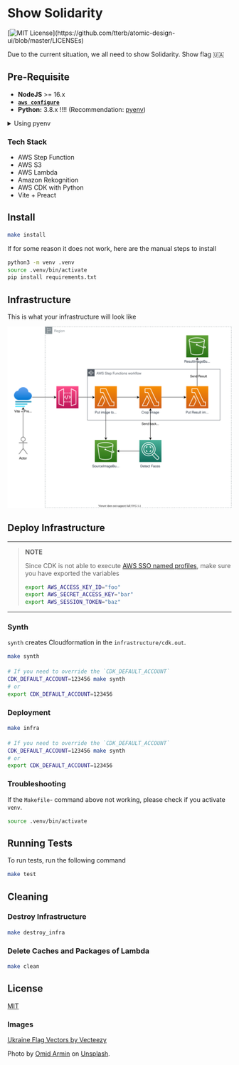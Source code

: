 
# Show Solidarity

[![MIT License](https://img.shields.io/apm/l/atomic-design-ui.svg?)](https://github.com/tterb/atomic-design-ui/blob/master/LICENSEs)

Due to the current situation, we all need to show Solidarity.
Show flag 🇺🇦
## Pre-Requisite

- **NodeJS** >= 16.x
- **[`aws configure`](https://docs.aws.amazon.com/cli/latest/userguide/cli-configure-quickstart.html)**
- **Python:** 3.8.x ‼️‼️ (Recommendation: [pyenv](https://github.com/pyenv/pyenv))

<details>

<summary>Using pyenv</summary>

There is a weird issue with Lambda Function and using Pillow library.
Due to that, the function uses an open layer from [Klayers](https://api.klayers.cloud//api/v2/p3.8/layers/latest/eu-central-1/html).
Please, consider that the lambda is currently only working with Python 3.8 Runtime.
Make sure you install that also on your machine.
As a recommendation, you could use [pyenv](https://github.com/pyenv/pyenv).

```bash
pyenv install 3.8.12 # or any 3.8.x version
pyenv local 3.8.12
```

</details>

### Tech Stack

- AWS Step Function
- AWS S3
- AWS Lambda
- Amazon Rekognition
- AWS CDK with Python
- Vite + Preact

## Install

```bash
make install
```

If for some reason it does not work,
here are the manual steps to install

```bash
python3 -m venv .venv
source .venv/bin/activate
pip install requirements.txt
```

## Infrastructure

This is what your infrastructure will look like

![Infrastructure](.drawio/infrastructure.drawio.svg)

## Deploy Infrastructure

---
> **NOTE**
>
> Since CDK is not able to execute [AWS SSO named profiles](https://github.com/aws/aws-cdk/issues/5455), make sure you have exported the variables
>
> ```bash
> export AWS_ACCESS_KEY_ID="foo"
> export AWS_SECRET_ACCESS_KEY="bar"
> export AWS_SESSION_TOKEN="baz"
> ```
>
---

### Synth

`synth` creates Cloudformation in the `infrastructure/cdk.out`.

```bash
make synth

# If you need to override the `CDK_DEFAULT_ACCOUNT`
CDK_DEFAULT_ACCOUNT=123456 make synth
# or
export CDK_DEFAULT_ACCOUNT=123456
```

### Deployment

```bash
make infra

# If you need to override the `CDK_DEFAULT_ACCOUNT`
CDK_DEFAULT_ACCOUNT=123456 make synth
# or
export CDK_DEFAULT_ACCOUNT=123456
```

### Troubleshooting

If the `Makefile`- command above not working, please check if you activate `venv`.

```bash
source .venv/bin/activate
```

## Running Tests

To run tests, run the following command

```bash
make test
```

## Cleaning

### Destroy Infrastructure

```bash
make destroy_infra
```

### Delete Caches and Packages of Lambda

```bash
make clean
```

## License

[MIT](https://choosealicense.com/licenses/mit/)

### Images

[Ukraine Flag Vectors by Vecteezy]("https://www.vecteezy.com/free-vector/ukraine-flag")

Photo by [Omid Armin](https://unsplash.com/@omidarmin?utm_source=unsplash&utm_medium=referral&utm_content=creditCopyText") on [Unsplash]("https://unsplash.com/s/photos/portraits?utm_source=unsplash&utm_medium=referral&utm_content=creditCopyText").
